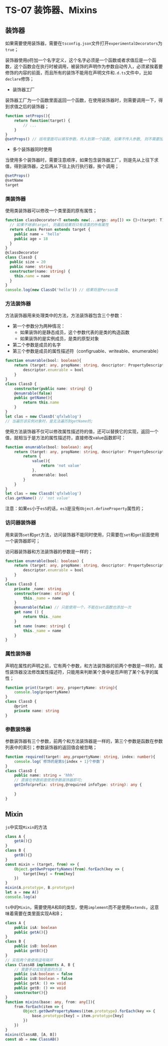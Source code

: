 # TS-07 装饰器、Mixins

## 装饰器

如果需要使用装饰器，需要在`tsconfig.json`文件打开`experimentalDecorators`为`true`；

装饰器使用`@`符加一个名字定义，这个名字必须是一个函数或者求值后是一个函数，这个函数会在执行时被调用，被装饰的声明作为参数自动传入，必须紧挨着要修饰的内容的前面，而且所有的装饰不能用在声明文件和`.d.ts`文件中，比如`declare`修饰；

* 装饰器工厂

装饰器工厂为一个函数里面返回一个函数，在使用装饰器时，则需要调用一下，得到求值之后的装饰器；

```ts
function setProps(){
    return function(target) {
        // ...
    }
}
@setProps() // 括号里面可以填写参数，传入到第一个函数, 如果不传入参数, 则不需要加小括号; 
```

* 多个装饰器同时使用

当使用多个装饰器时，需要注意顺序，如果包含装饰器工厂，则是先从上往下求值，得到装饰器，之后再从下往上执行执行器，挨个调用；

```ts
@setProps()
@setName
target
```



### 类装饰器

使用类装饰器可以修改一个类里面的原有属性；

```ts
function classDecorator<T extends new(...args: any[]) => {}>(target: T) {
  // 如果不继承target, 则最后结果将只有该类的所有属性
  return class Person extends target {
    public name = 'hello'
    public age = 18
  }
}
@classDecorator
class ClassD {
  public size = 20
  public name: string
  constructor(name: string) {
    this.name = name
  }
}
console.log(new ClassD('hello')) // 结果将是Person类
```



### 方法装饰器

方法装饰器用来处理类中的方法，方法装饰器包含三个参数：

* 第一个参数分为两种情况：
  * 如果装饰的是静态成员，这个参数代表的是类的构造函数
  * 如果装饰的是实例成员，是类的原型对象
* 第二个参数是成员的名字
* 第三个参数是成员的属性描述符（configruable、writeable、enumerable）

```ts
function enumrable(bool: boolean){
    return (target: any, propName: string, descriptor: PropertyDescriptor) => {
        descriptor.enumrable = bool
    }
}
class ClassD {
    constructor(public name: string) {}
    @enumrable(false)
    public getName(){
        return this.name
    }
}
let clas = new ClassD('qfxlwblog') 
// 当遍历该实例对象时，是无法遍历到getName的;
```

使用方法装饰器不仅可以修改属性描述符的值，还可以替换它的实现，返回一个值，就相当于是方法的属性描述符，直接修改value函数即可：

```ts
function enumrable(bool: boolean): any{
    return (target: any, propName: string, descriptor: PropertyDescriptor) => {
        return {
            value(){
                return 'not value'
            },
            enumerable: bool
        }
    }
}
let clas = new ClassD('qfxlwblog')
clas.getName() // 'not value'
```

注意：如果`es`小于`es5`的话，`es3`是没有`Object.defineProperty`属性的；



### 访问器装饰器

用来装饰`set`和`get`方法，访问装饰器不能同时使用，只需要在`set`和`get`前面使用一个装饰器即可；

访问器装饰器和方法装饰器的参数是一样的；

```ts
function enumrable(bool: boolean) {
    return (target: any, propName: string, descriptor: PropertyDescriptor){
        descriptor.enumrable = bool
    }
}
class ClassD {
    private _name: string
    constructor(name: string) {
        this._name = name
    }
    @enumrable(false) // 只能使用一个，不能在set函数也添加一次
    get name () {
        return this._name
    }
    set name (name: string) {
        this._name = name
    }
}
```



### 属性装饰器

声明在属性的声明之前，它有两个参数，和方法装饰器的前两个参数是一样的，属性装饰器没法修改属性描述符，只能用来判断某个类中是否声明了某个名字的属性；

```ts
function print(target: any, propertyName: string){
    console.log(propertyName)
}
class ClassD {
    @print
    private name: string
}
```



### 参数装饰器

参数装饰器有三个参数，前两个和方法装饰器是一样的，第三个参数是函数在参数列表中的索引；参数装饰器的返回值会被忽略；

```ts
function required(target: any,propertyName: string, index: number){
    console.log(`修饰的是第${index + 1}个参数`)
}
class ClassD {
    public name: string = 'hhh'
    // 直接在参数前面使用参数装饰器即可;
    getInfo(prefix: string,@required infoType: string): any {
        
    }
}
```



## Mixin

`js`中实现`Mixin`的方法

```js
class A {
    getA(){}
}
class B {
    getB(){}
}
const mixin = (target, from) => {
    Object.getOwnPropertyNames(from).forEach(key => {
        target[key] = from[key]
    })
}
mixin(A.prototype, B.prototype)
let a = new A()
console.log(a)
```

`ts`中的`Mixin`，需要使用A和B的类型，使用`implement`而不是使用`extends`，这意味着需要在类里面实现A和B；

```ts
class A {
    public isA: boolean
    public getA(){}
}
class B {
    public isB: boolean
    public getB(){}
}
// 实现两个类使用逗号隔开
class ClassAB implements A, B {
    // 需要手动实现里面的方法
    public isA:boolean = false
    public isB:boolean = false
    public getA: () => void
    public getB: () => void
    constructor(){}
}
function mixins(base: any, from: any[]){
    from.forEach(item => {
        Object.getOwnPropertyNames(item.prototype).forEach(key => {
            base.prototype[key] = item.prototype[key]
        })
    })
}
mixins(ClassAB, [A, B])
const ab = new ClassAB()
```


